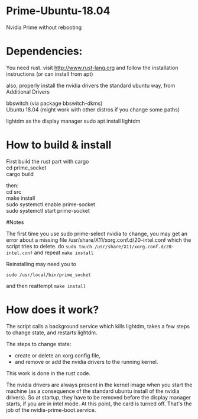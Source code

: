 # Prime-Ubuntu-18.04
Nvidia Prime without rebooting

# Dependencies:

You need rust.
visit http://www.rust-lang.org
and follow the installation instructions
(or can install from apt)

also, properly install the nvidia drivers the standard ubuntu way, from Additional Drivers


bbswitch (via package bbswitch-dkms)\
Ubuntu 18.04 (might work with other distros if you change some paths)

lightdm as the display manager
sudo apt install lightdm


# How to build & install
First build the rust part with cargo\
cd prime_socket\
cargo build


then:\
cd src\
make install\
sudo systemctl enable prime-socket\
sudo systemctl start prime-socket


#Notes

The first time you use sudo prime-select nvidia to change, you may get an error about a missing file
/usr/share/X11/xorg.conf.d/20-intel.conf
which the script tries to delete. 
do
`sudo touch /usr/share/X11/xorg.conf.d/20-intel.conf`
and repeat `make install`


Reinstalling may need you to 
```
sudo /usr/local/bin/prime_socket
```
and then reattempt
`make install`

# How does it work?

The script calls a background service which kills lightdm, takes a few steps to change state, and restarts lightdm.

The steps to change state:

* create or delete an xorg config file, 
* and remove or add the nvidia drivers to the running kernel. 

This work is done in the rust code.

The nvidia drivers are always present in the kernel image when you start the machine (as a consequence of the standard ubuntu install of the nvidia drivers). 
So at startup, they have to be removed before the display manager starts, if you are in intel mode. At this point, the card is turned off. That's the job of the nvidia-prime-boot.service. 

